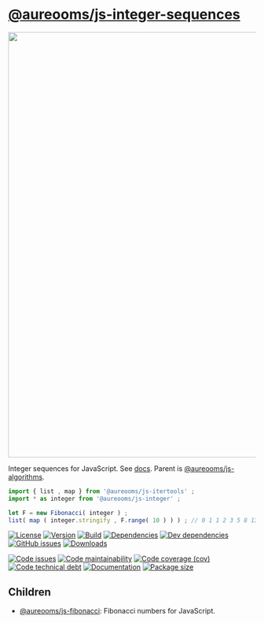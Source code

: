 [@aureooms/js-integer-sequences](https://make-github-pseudonymous-again.github.io/js-integer-sequences)
==

<img src="http://www.polprimos.com/imagenespub/poldiv13.jpg" width="864">

Integer sequences for JavaScript.
See [docs](https://make-github-pseudonymous-again.github.io/js-integer-sequences/index.html).
Parent is [@aureooms/js-algorithms](https://github.com/make-github-pseudonymous-again/js-algorithms).

```js
import { list , map } from '@aureooms/js-itertools' ;
import * as integer from '@aureooms/js-integer' ;

let F = new Fibonacci( integer ) ;
list( map ( integer.stringify , F.range( 10 ) ) ) ; // 0 1 1 2 3 5 8 13 21 34
```

[![License](https://img.shields.io/github/license/make-github-pseudonymous-again/js-integer-sequences.svg)](https://raw.githubusercontent.com/make-github-pseudonymous-again/js-integer-sequences/main/LICENSE)
[![Version](https://img.shields.io/npm/v/@aureooms/js-integer-sequences.svg)](https://www.npmjs.org/package/@aureooms/js-integer-sequences)
[![Build](https://img.shields.io/travis/make-github-pseudonymous-again/js-integer-sequences/main.svg)](https://travis-ci.org/make-github-pseudonymous-again/js-integer-sequences/branches)
[![Dependencies](https://img.shields.io/david/make-github-pseudonymous-again/js-integer-sequences.svg)](https://david-dm.org/make-github-pseudonymous-again/js-integer-sequences)
[![Dev dependencies](https://img.shields.io/david/dev/make-github-pseudonymous-again/js-integer-sequences.svg)](https://david-dm.org/make-github-pseudonymous-again/js-integer-sequences?type=dev)
[![GitHub issues](https://img.shields.io/github/issues/make-github-pseudonymous-again/js-integer-sequences.svg)](https://github.com/make-github-pseudonymous-again/js-integer-sequences/issues)
[![Downloads](https://img.shields.io/npm/dm/@aureooms/js-integer-sequences.svg)](https://www.npmjs.org/package/@aureooms/js-integer-sequences)

[![Code issues](https://img.shields.io/codeclimate/issues/make-github-pseudonymous-again/js-integer-sequences.svg)](https://codeclimate.com/github/make-github-pseudonymous-again/js-integer-sequences/issues)
[![Code maintainability](https://img.shields.io/codeclimate/maintainability/make-github-pseudonymous-again/js-integer-sequences.svg)](https://codeclimate.com/github/make-github-pseudonymous-again/js-integer-sequences/trends/churn)
[![Code coverage (cov)](https://img.shields.io/codecov/c/gh/make-github-pseudonymous-again/js-integer-sequences/main.svg)](https://codecov.io/gh/make-github-pseudonymous-again/js-integer-sequences)
[![Code technical debt](https://img.shields.io/codeclimate/tech-debt/make-github-pseudonymous-again/js-integer-sequences.svg)](https://codeclimate.com/github/make-github-pseudonymous-again/js-integer-sequences/trends/technical_debt)
[![Documentation](https://make-github-pseudonymous-again.github.io/js-integer-sequences/badge.svg)](https://make-github-pseudonymous-again.github.io/js-integer-sequences/source.html)
[![Package size](https://img.shields.io/bundlephobia/minzip/@aureooms/js-integer-sequences)](https://bundlephobia.com/result?p=@aureooms/js-integer-sequences)

## Children

  - [@aureooms/js-fibonacci](https://github.com/make-github-pseudonymous-again/js-fibonacci): Fibonacci numbers for JavaScript.


